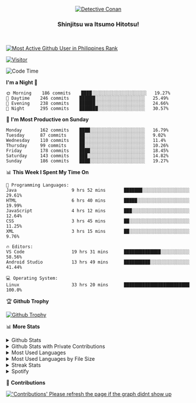 <p align="center">
<a href="https://mrepol742.github.io">
  <img alt="Detective Conan" src="https://mrepol742-gif-randomizer.vercel.app/api" /> 
  </a> 
  <h3 align="center">Shinjitsu wa Itsumo Hitotsu!</h3>
</p>
<br>

 
[![Most Active Github User in Philippines Rank](https://enibdhv97zm33sz.m.pipedream.net)](https://mrepol742.github.io)

[![Visitor](https://visitor-badge.glitch.me/badge?page_id=mrepol742)](https:/mrepol742.github.io)

[comment]: <> (This is a automated generated Data from github action workflow)
[comment]: <> (START OF GENERATED DATA)

<!--START_SECTION:waka-->
![Code Time](http://img.shields.io/badge/Code%20Time-408%20hrs%2010%20mins-blue)

**I'm a Night 🦉** 

```text
🌞 Morning    186 commits    ████░░░░░░░░░░░░░░░░░░░░░   19.27% 
🌆 Daytime    246 commits    ██████░░░░░░░░░░░░░░░░░░░   25.49% 
🌃 Evening    238 commits    ██████░░░░░░░░░░░░░░░░░░░   24.66% 
🌙 Night      295 commits    ███████░░░░░░░░░░░░░░░░░░   30.57%

```
📅 **I'm Most Productive on Sunday** 

```text
Monday       162 commits    ████░░░░░░░░░░░░░░░░░░░░░   16.79% 
Tuesday      87 commits     ██░░░░░░░░░░░░░░░░░░░░░░░   9.02% 
Wednesday    110 commits    ██░░░░░░░░░░░░░░░░░░░░░░░   11.4% 
Thursday     99 commits     ██░░░░░░░░░░░░░░░░░░░░░░░   10.26% 
Friday       178 commits    ████░░░░░░░░░░░░░░░░░░░░░   18.45% 
Saturday     143 commits    ███░░░░░░░░░░░░░░░░░░░░░░   14.82% 
Sunday       186 commits    ████░░░░░░░░░░░░░░░░░░░░░   19.27%

```


📊 **This Week I Spent My Time On** 

```text
💬 Programming Languages: 
Java                     9 hrs 52 mins       ███████░░░░░░░░░░░░░░░░░░   29.61% 
HTML                     6 hrs 40 mins       █████░░░░░░░░░░░░░░░░░░░░   19.99% 
JavaScript               4 hrs 12 mins       ███░░░░░░░░░░░░░░░░░░░░░░   12.64% 
CSS                      3 hrs 45 mins       ██░░░░░░░░░░░░░░░░░░░░░░░   11.25% 
XML                      3 hrs 15 mins       ██░░░░░░░░░░░░░░░░░░░░░░░   9.76%

🔥 Editors: 
VS Code                  19 hrs 31 mins      ██████████████░░░░░░░░░░░   58.56% 
Android Studio           13 hrs 49 mins      ██████████░░░░░░░░░░░░░░░   41.44%

💻 Operating System: 
Linux                    33 hrs 20 mins      █████████████████████████   100.0%

```


<!--END_SECTION:waka-->

[comment]: <> (END OF GENERATED DATA)

<p>

🏆 **Github Trophy**
  
<a href="https://mrepol742.github.io">
<img alt="Github Trophy" src="https://github-profile-trophy.vercel.app/?username=mrepol742&theme=gruvbox">
</a>
</p>

<p>

📊 **More Stats**
  
<details>
  <summary>Github Stats</summary>
  <br>
  <a href="https://mrepol742.github.io">
  <img alt="Github Stats" src="https://github-readme-stats.vercel.app/api?username=mrepol742&show_icons=true&count_private=true&theme=gruvbox">
</a>  
  
</details> 
  
  <details>
  <summary>Github Stats with Private Contributions</summary>
  <br>
 <a href="https://mrepol742.github.io">
<img alt="Github Stats with Private Contributions" src="https://mrepol742.github.io/github-stats/generated/overview.svg">
</a>
</details>
  
<details>
  <summary>Most Used Languages</summary>
  <br>
 <a href="https://mrepol742.github.io">
<img alt="Most Used Languages" src="https://github-readme-stats.vercel.app/api/top-langs/?username=mrepol742&layout=compact&include_all_commits=true&&count_private=true&langs_count=20&theme=gruvbox">
</a>
</details>

 <details>
  <summary>Most Used Languages by File Size</summary>
  <br>
 <a href="https://mrepol742.github.io">
<img alt="Most Used Languages by File Size" src="https://mrepol742.github.io/github-stats/generated/languages.svg">
</a>
</details>

<details>
  <summary>Streak Stats</summary>
  <br>
<a href="https://mrepol742.github.io">
<img alt="'Streak Stats' Please refresh the page if the stats didnt show up" src="https://mrepol742-streak-stats.herokuapp.com/?user=mrepol742&theme=gruvbox">
</a>
</p>
</details>
<details>
  <summary>Spotify</summary>
  <br>
<a href="https://mrepol742.github.io">
<img alt="Spotify" src="https://spotify-recently-played-readme.vercel.app/api?user=7xx9e7hwq1qyown0m4ut78pcz&count=10&unique=true">
</a>
</p>
</details>


📜 **Contributions**
  
<a href="https://mrepol742.github.io">
<img alt="'Contributions' Please refresh the page if the graph didnt show up" src="https://mrepol742-activity-graph.herokuapp.com/graph?username=mrepol742&theme=github&hide_border=true">
</a>
</p>
